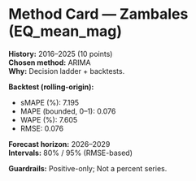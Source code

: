 # Method Card — Zambales (EQ_mean_mag)

**History:** 2016–2025 (10 points)  
**Chosen method:** ARIMA  
**Why:** Decision ladder + backtests.

**Backtest (rolling-origin):**
- sMAPE (%): 7.195
- MAPE (bounded, 0–1): 0.076
- WAPE (%): 7.605
- RMSE: 0.076

**Forecast horizon:** 2026–2029  
**Intervals:** 80% / 95% (RMSE-based)

**Guardrails:** Positive-only; Not a percent series.
